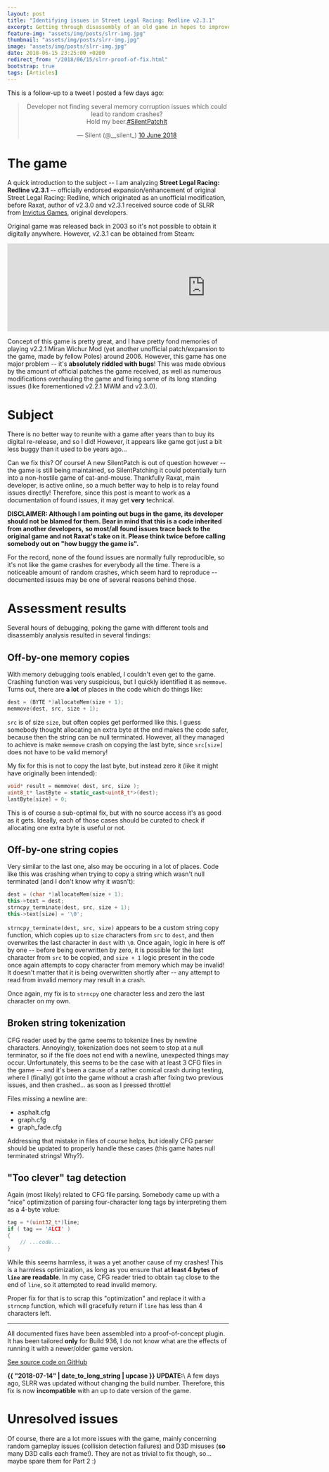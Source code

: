 ```yaml
---
layout: post
title: "Identifying issues in Street Legal Racing: Redline v2.3.1"
excerpt: Getting through disassembly of an old game in hopes to improve it.
feature-img: "assets/img/posts/slrr-img.jpg"
thumbnail: "assets/img/posts/slrr-img.jpg"
image: "assets/img/posts/slrr-img.jpg"
date: 2018-06-15 23:25:00 +0200
redirect_from: "/2018/06/15/slrr-proof-of-fix.html"
bootstrap: true
tags: [Articles]
---
```


This is a follow-up to a tweet I posted a few days ago:

<div align="center">
<blockquote class="twitter-tweet" data-lang="en"><p lang="en" dir="ltr">Developer not finding several memory corruption issues which could lead to random crashes?<br>Hold my beer.<a href="https://twitter.com/hashtag/SilentPatchIt?src=hash&amp;ref_src=twsrc%5Etfw">#SilentPatchIt</a></p>&mdash; Silent (@__silent_) <a href="https://twitter.com/__silent_/status/1005960668950990848?ref_src=twsrc%5Etfw">10 June 2018</a></blockquote>
<script async src="https://platform.twitter.com/widgets.js" charset="utf-8"></script>
</div>

# The game
A quick introduction to the subject -- I am analyzing **Street Legal Racing: Redline v2.3.1** -- officially endorsed expansion/enhancement of original Street Legal Racing: Redline,
which originated as an unofficial modification, before Raxat, author of v2.3.0 and v2.3.1 received source code of SLRR from [Invictus Games](https://en.wikipedia.org/wiki/Invictus_Games_(company)),
original developers.

Original game was released back in 2003 so it's not possible to obtain it digitally anywhere. However, v2.3.1 can be obtained from Steam:

<div align="center">
<iframe src="https://store.steampowered.com/widget/497180/" frameborder="0" width="900" height="200"></iframe>
</div>

Concept of this game is pretty great, and I have pretty fond memories of playing v2.2.1 Miran Wichur Mod (yet another unofficial patch/expansion to the game, made by fellow Poles) around 2006.
However, this game has one major problem -- it's **absolutely riddled with bugs**!
This was made obvious by the amount of official patches the game received, as well as numerous modifications overhauling the game and fixing some of its long standing issues
(like forementioned v2.2.1 MWM and v2.3.0).

# Subject
There is no better way to reunite with a game after years than to buy its digital re-release, and so I did!
However, it appears like game got just a bit less buggy than it used to be years ago...

Can we fix this?
Of course! A new SilentPatch is out of question however -- the game is still being maintained, so SilentPatching it could potentially turn into a non-hostile game of cat-and-mouse.
Thankfully Raxat, main developer, is active online, so a much better way to help is to relay found issues directly! Therefore, since this post is meant to work as a documentation
of found issues, it may get **very** technical.

**DISCLAIMER: Although I am pointing out bugs in the game, its developer should not be blamed for them. Bear in mind that this is a code inherited from another developers,**
**so most/all found issues trace back to the original game and not Raxat's take on it. Please think twice before calling somebody out on "how buggy the game is".**

For the record, none of the found issues are normally fully reproducible, so it's not like the game crashes for everybody all the time.
There is a noticeable amount of random crashes, which seem hard to reproduce -- documented issues may be one of several reasons behind those.

# Assessment results
Several hours of debugging, poking the game with different tools and disassembly analysis resulted in several findings:

## Off-by-one memory copies
With memory debugging tools enabled, I couldn't even get to the game. Crashing function was very suspicious, but I quickly identified it as `memmove`.
Turns out, there are **a lot** of places in the code which do things like:
```cpp
dest = (BYTE *)allocateMem(size + 1);
memmove(dest, src, size + 1);
```

`src` is of size `size`, but often copies get performed like this. I guess somebody thought allocating an extra byte at the end makes the code safer, because then
the string can be null terminated. However, all they managed to achieve is make `memmove` crash on copying the last byte, since `src[size]` does not have to be valid memory!

My fix for this is not to copy the last byte, but instead zero it (like it might have originally been intended):
```cpp
void* result = memmove( dest, src, size );
uint8_t* lastByte = static_cast<uint8_t*>(dest);
lastByte[size] = 0;
```

This is of course a sub-optimal fix, but with no source access it's as good as it gets.
Ideally, each of those cases should be curated to check if allocating one extra byte is useful or not.

## Off-by-one string copies
Very similar to the last one, also may be occuring in a lot of places. Code like this was crashing when trying to copy a string which wasn't null terminated
(and I don't know why it wasn't):
```cpp
dest = (char *)allocateMem(size + 1);
this->text = dest;
strncpy_terminate(dest, src, size + 1);
this->text[size] = '\0';
```

`strncpy_terminate(dest, src, size)` appears to be a custom string copy function, which copies up to `size` characters from `src` to `dest`, and then overwrites the last character in `dest` with `\0`.
Once again, logic in here is off by one -- before being overwritten by zero, it is possible for the last character from `src` to be copied, and `size + 1` logic present in the code once again
attempts to copy character from memory which may be invalid! It doesn't matter that it is being overwritten shortly after -- any attempt to read from invalid memory may result in a crash.

Once again, my fix is to `strncpy` one character less and zero the last character on my own.

## Broken string tokenization
CFG reader used by the game seems to tokenize lines by newline characters. Annoyingly, tokenization does not seem to stop at a null terminator, so if the file does not end with a newline,
unexpected things may occur. Unfortunately, this seems to be the case with at least 3 CFG files in the game -- and it's been a cause of a rather comical crash during testing,
where I (finally) got into the game without a crash after fixing two previous issues, and then crashed... as soon as I pressed throttle!

Files missing a newline are:
- asphalt.cfg
- graph.cfg
- graph_fade.cfg

Addressing that mistake in files of course helps, but ideally CFG parser should be updated to properly handle these cases (this game hates null terminated strings! Why?).

## "Too clever" tag detection
Again (most likely) related to CFG file parsing. Somebody came up with a "nice" optimization of parsing four-character long tags by interpreting them as a 4-byte value:

```cpp
tag = *(uint32_t*)line;
if ( tag == 'ALCI' )
{
    // ...code...
}
```

While this seems harmless, it was a yet another cause of my crashes! This is a harmless optimization, as long as you ensure that **at least 4 bytes of `line` are readable**.
In my case, CFG reader tried to obtain `tag` close to the end of `line`, so it attempted to read invalid memory.

Proper fix for that is to scrap this "optimization" and replace it with a `strncmp` function, which will gracefully return if `line` has less than 4 characters left.

***

All documented fixes have been assembled into a proof-of-concept plugin.
It has been tailored **only** for Build 936, I do not know what are the effects of running it with a newer/older game version.

<a href="https://github.com/CookiePLMonster/SLRR-Proofix" class="btn btn-primary btn-lg" role="button" target="_blank">See source code on GitHub</a>

**{{ "2018-07-14" | date_to_long_string | upcase }} UPDATE:**\\
A few days ago, SLRR was updated without changing the build number. Therefore, this fix is now **incompatible** with an up to date version of the game.

# Unresolved issues
Of course, there are a lot more issues with the game, mainly concerning random gameplay issues (collision detection failures) and D3D misuses (**so** many D3D calls each frame!).
They are not as trivial to fix though, so... maybe spare them for Part 2 :)

